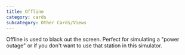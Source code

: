 ```yaml
---
title: Offline
category: cards
subcategory: Other Cards/Views
---
```

Offline is used to black out the screen. Perfect for simulating a "power outage" or if you don't want to use that station in this simulator.
